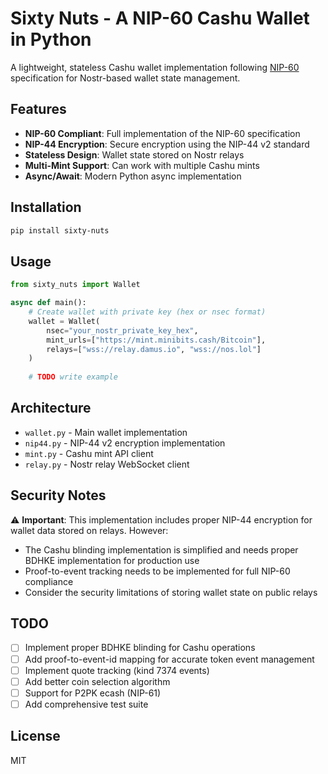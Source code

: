 # Sixty Nuts - A NIP-60 Cashu Wallet in Python

A lightweight, stateless Cashu wallet implementation following [NIP-60](https://github.com/nostr-protocol/nips/blob/master/60.md) specification for Nostr-based wallet state management.

## Features

- **NIP-60 Compliant**: Full implementation of the NIP-60 specification
- **NIP-44 Encryption**: Secure encryption using the NIP-44 v2 standard
- **Stateless Design**: Wallet state stored on Nostr relays
- **Multi-Mint Support**: Can work with multiple Cashu mints
- **Async/Await**: Modern Python async implementation

## Installation

```bash
pip install sixty-nuts
```

## Usage

```python
from sixty_nuts import Wallet

async def main():
    # Create wallet with private key (hex or nsec format)
    wallet = Wallet(
        nsec="your_nostr_private_key_hex",
        mint_urls=["https://mint.minibits.cash/Bitcoin"],
        relays=["wss://relay.damus.io", "wss://nos.lol"]
    )
    
    # TODO write example
```

## Architecture

- `wallet.py` - Main wallet implementation
- `nip44.py` - NIP-44 v2 encryption implementation  
- `mint.py` - Cashu mint API client
- `relay.py` - Nostr relay WebSocket client

## Security Notes

⚠️ **Important**: This implementation includes proper NIP-44 encryption for wallet data stored on relays. However:

- The Cashu blinding implementation is simplified and needs proper BDHKE implementation for production use
- Proof-to-event tracking needs to be implemented for full NIP-60 compliance
- Consider the security limitations of storing wallet state on public relays

## TODO

- [ ] Implement proper BDHKE blinding for Cashu operations
- [ ] Add proof-to-event-id mapping for accurate token event management
- [ ] Implement quote tracking (kind 7374 events)
- [ ] Add better coin selection algorithm
- [ ] Support for P2PK ecash (NIP-61)
- [ ] Add comprehensive test suite

## License

MIT
